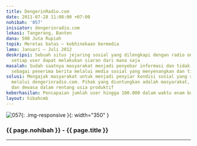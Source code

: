 ```yaml
---
title: DengerinRadio.com
date: 2011-07-28 11:08:00 +07:00
nohibah: '057'
inisiator: dengerinradio.com
lokasi: Tangerang, Banten
dana: 500 Juta Rupiah
topik: Meretas batas – kebhinekaan bermedia
lama: Januari – Juli 2012
deskripsi: Sebuah situs jejaring sosial yang dilengkapi dengan radio online dimana
  setiap user dapat melakukan siaran dari mana saja
masalah: Sudah saatnya masyarakat menjadi penyebar informasi dan tidak hanya berperan
  sebagai penerima berita melalui media sosial yang menyenangkan dan tidak monoton
solusi: Mengajak masyarakat untuk menjadi penyiar kondisi sosial yang ada disekitarnya
  melalui dengerinradio.com. Pihak yang diuntungkan adalah masyarakat, khususnya remaja
  dan dewasa dalam rentang usia produktif
keberhasilan: Pencapaian jumlah user hingga 100.000 dalam waktu enam bulan
layout: hibahcmb
---
```


![057](/static/img/hibahcmb/057.png){: .img-responsive }{: width="350" }

### {{ page.nohibah }} - {{ page.title }}

---
